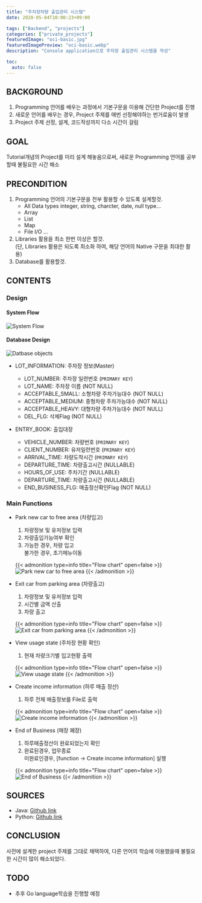 ```yaml
---
title: "주차장차량 출입관리 시스템"
date: 2020-05-04T10:00:23+09:00

tags: ["Backend", "projects"]
categories: ["private_projects"]
featuredImage: "oci-basic.jpg"
featuredImagePreview: "oci-basic.webp"
description: "Console application으로 주차장 출입관리 시스템을 작성"

toc:
  auto: false
---
```


<!--more-->

## BACKGROUND

1. Programming 언어를 배우는 과정에서 기본구문을 이용해 간단한 Project를 진행
2. 새로운 언어를 배우는 경우, Project 주제를 매번 선정해야하는 번거로움이 발생
3. Project 주제 선정, 설계, 코드작성까지 다소 시간이 걸림

## GOAL

Tutorial개념의 Project를 미리 설계 해놓음으로써, 새로운 Programming 언어를 공부할때 불필요한 시간 해소

## PRECONDITION

1. Programming 언어의 기본구문을 전부 활용할 수 있도록 설계할것.
   - All Data types
     integer, string, charcter, date, null type...
   - Array
   - List
   - Map
   - File I/O
     ...
2. Libraries 활용을 최소 한번 이상은 할것. \
   (단, Libraries 활용은 되도록 최소화 하여, 해당 언어의 Native 구문을 최대한 활용)
3. Database를 활용할것.

## CONTENTS

### Design

#### System Flow

![System Flow](flow-chart.png)

#### Database Design

![Datbase objects](table.png)

- LOT_INFORMATION: 주차장 정보(Master)

  - LOT_NUMBER: 주차장 일련번호 (`PRIMARY KEY`)
  - LOT_NAME: 주차장 이름 (NOT NULL)
  - ACCEPTABLE_SMALL: 소형차량 주차가능대수 (NOT NULL)
  - ACCEPTABLE_MEDIUM: 중형차량 주차가능대수 (NOT NULL)
  - ACCEPTABLE_HEAVY: 대형차량 주차가능대수 (NOT NULL)
  - DEL_FLG: 삭제Flag (NOT NULL)

- ENTRY_BOOK: 출입대장

  - VEHICLE_NUMBER: 차량번호 (`PRIMARY KEY`)
  - CLIENT_NUMBER: 유저일련번호 (`PRIMARY KEY`)
  - ARRIVAL_TIME: 차량도착시간 (`PRIMARY KEY`)
  - DEPARTURE_TIME: 차량출고시간 (NULLABLE)
  - HOURS_OF_USE: 주차기간 (NULLABLE)
  - DEPARTURE_TIME: 차량출고시간 (NULLABLE)
  - END_BUSINESS_FLG: 매출정산확인Flag (NOT NULL)

### Main Functions

- Park new car to free area (차량입고)

  1. 차량정보 및 유저정보 입력
  2. 차량출입가능여부 확인
  3. 가능한 경우, 차량 입고 \
     불가한 경우, 초기메뉴이동

  {{< admonition type=info title="Flow chart" open=false >}}
  ![Park new car to free area](function1_flow.png)
  {{< /admonition >}}

- Exit car from parking area (차량출고)

  1. 차량정보 및 유저정보 입력
  2. 시간별 금액 산출
  3. 차량 출고

  {{< admonition type=info title="Flow chart" open=false >}}
  ![Exit car from parking area](function2_flow.png)
  {{< /admonition >}}

- View usage state (주차장 현황 확인)

  1. 현재 차량크기별 입고현황 출력

  {{< admonition type=info title="Flow chart" open=false >}}
  ![View usage state](function3_flow.png)
  {{< /admonition >}}

- Create income information (하루 매출 정산)

  1. 하루 전체 매출정보를 File로 출력

  {{< admonition type=info title="Flow chart" open=false >}}
  ![Create income information](function4_flow.png)
  {{< /admonition >}}

- End of Business (매장 폐장)

  1. 하루매출정산이 완료되었는지 확인
  2. 완료된경우, 업무종료 \
     미완료인경우, [function -> Create income information] 실행

  {{< admonition type=info title="Flow chart" open=false >}}
  ![End of Business](function5_flow.png)
  {{< /admonition >}}

## SOURCES

- Java: [Github link](https://github.com/Rick00Kim/SkillUp_Coding/tree/master/ModuleProjects/ParkingArea/UsingJAVA)
- Python: [Github link](https://github.com/Rick00Kim/SkillUp_Coding/tree/master/ModuleProjects/ParkingArea/UsingPython)

## CONCLUSION

사전에 설계한 project 주제를 그대로 채택하여, 다른 언어의 학습에 이용했을때 불필요한 시간이 많이 해소되었다.

## TODO

- 추후 Go language학습을 진행할 예정
